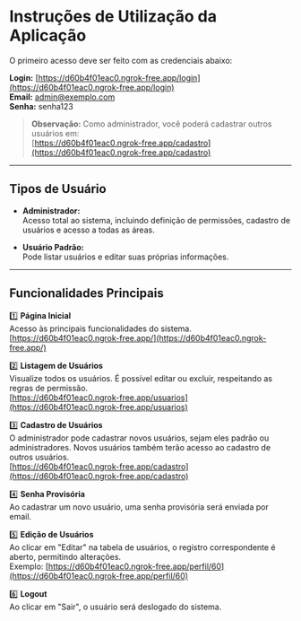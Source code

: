 # Instruções de Utilização da Aplicação

O primeiro acesso deve ser feito com as credenciais abaixo:

**Login:** [https://d60b4f01eac0.ngrok-free.app/login](https://d60b4f01eac0.ngrok-free.app/login)  
**Email:** admin@exemplo.com  
**Senha:** senha123  

> **Observação:** Como administrador, você poderá cadastrar outros usuários em:  
> [https://d60b4f01eac0.ngrok-free.app/cadastro](https://d60b4f01eac0.ngrok-free.app/cadastro)

---

## Tipos de Usuário

- **Administrador:**  
  Acesso total ao sistema, incluindo definição de permissões, cadastro de usuários e acesso a todas as áreas.

- **Usuário Padrão:**  
  Pode listar usuários e editar suas próprias informações.

---

## Funcionalidades Principais

1️⃣ **Página Inicial**  
Acesso às principais funcionalidades do sistema.  
[https://d60b4f01eac0.ngrok-free.app/](https://d60b4f01eac0.ngrok-free.app/)

2️⃣ **Listagem de Usuários**  
Visualize todos os usuários. É possível editar ou excluir, respeitando as regras de permissão.  
[https://d60b4f01eac0.ngrok-free.app/usuarios](https://d60b4f01eac0.ngrok-free.app/usuarios)

3️⃣ **Cadastro de Usuários**  
O administrador pode cadastrar novos usuários, sejam eles padrão ou administradores. Novos usuários também terão acesso ao cadastro de outros usuários.  
[https://d60b4f01eac0.ngrok-free.app/cadastro](https://d60b4f01eac0.ngrok-free.app/cadastro)

4️⃣ **Senha Provisória**  
Ao cadastrar um novo usuário, uma senha provisória será enviada por email.

5️⃣ **Edição de Usuários**  
Ao clicar em "Editar" na tabela de usuários, o registro correspondente é aberto, permitindo alterações.  
Exemplo: [https://d60b4f01eac0.ngrok-free.app/perfil/60](https://d60b4f01eac0.ngrok-free.app/perfil/60)

6️⃣ **Logout**  
Ao clicar em "Sair", o usuário será deslogado do sistema.
